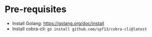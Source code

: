 # Pre-requisites

- Install Golang: https://golang.org/doc/install
- Install cobra-cli: `go install github.com/spf13/cobra-cli@latest`

